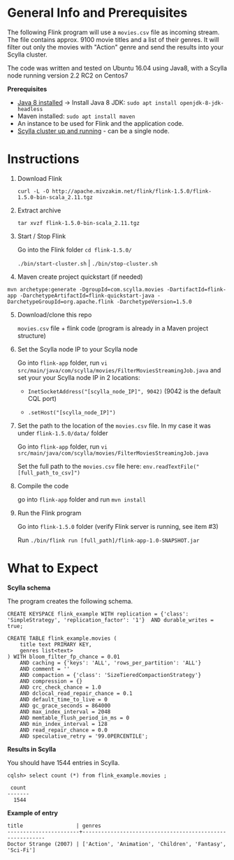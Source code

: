 General Info and Prerequisites
==============================

The following Flink program will use a ```movies.csv``` file as incoming stream. The file contains approx. 9100 movie titles and a list of their genres. It will filter out only the movies with "Action" genre and send the results into your Scylla cluster.

The code was written and tested on Ubuntu 16.04 using Java8, with a Scylla node running version 2.2 RC2 on Centos7

**Prerequisites**
- [Java 8 installed](http://openjdk.java.net/install/) -> Install Java 8 JDK: ```sudo apt install openjdk-8-jdk-headless```
- Maven installed: ```sudo apt install maven```
- An instance to be used for Flink and the application code.
- [Scylla cluster up and running](https://www.scylladb.com/download/) - can be a single node.



Instructions
============

1. Download Flink

   ```curl -L -O http://apache.mivzakim.net/flink/flink-1.5.0/flink-1.5.0-bin-scala_2.11.tgz```

2. Extract archive

   ```tar xvzf flink-1.5.0-bin-scala_2.11.tgz```

3. Start / Stop Flink

   Go into the Flink folder ```cd flink-1.5.0/```

   ```./bin/start-cluster.sh``` | ```./bin/stop-cluster.sh```

4. Maven create project quickstart (if needed)

```
mvn archetype:generate -DgroupId=com.scylla.movies -DartifactId=flink-app -DarchetypeArtifactId=flink-quickstart-java -DarchetypeGroupId=org.apache.flink -DarchetypeVersion=1.5.0
```

5. Download/clone this repo

   ```movies.csv``` file + flink code (program is already in a Maven project structure)

6. Set the Scylla node IP to your Scylla node

   Go into ```flink-app``` folder, run ```vi src/main/java/com/scylla/movies/FilterMoviesStreamingJob.java``` and set your your Scylla node IP in 2 locations:

	- ```InetSocketAddress("[scylla_node_IP]", 9042)``` (9042 is the default CQL port)

	- ```.setHost("[scylla_node_IP]")```

7. Set the path to the location of the ```movies.csv``` file. In my case it was under ```flink-1.5.0/data/``` folder

   Go into ```flink-app``` folder, run ```vi src/main/java/com/scylla/movies/FilterMoviesStreamingJob.java```

   Set the full path to the ```movies.csv``` file here: ```env.readTextFile("[full_path_to_csv]")```

8. Compile the code

   go into ```flink-app``` folder and run ```mvn install```


9. Run the Flink program

   Go into ```flink-1.5.0``` folder (verify Flink server is running, see item #3)

   Run ```./bin/flink run [full_path]/flink-app-1.0-SNAPSHOT.jar```



What to Expect
==============

**Scylla schema**

The program creates the following schema.

```
CREATE KEYSPACE flink_example WITH replication = {'class': 'SimpleStrategy', 'replication_factor': '1'}  AND durable_writes = true;

CREATE TABLE flink_example.movies (
    title text PRIMARY KEY,
    genres list<text>
) WITH bloom_filter_fp_chance = 0.01
    AND caching = {'keys': 'ALL', 'rows_per_partition': 'ALL'}
    AND comment = ''
    AND compaction = {'class': 'SizeTieredCompactionStrategy'}
    AND compression = {}
    AND crc_check_chance = 1.0
    AND dclocal_read_repair_chance = 0.1
    AND default_time_to_live = 0
    AND gc_grace_seconds = 864000
    AND max_index_interval = 2048
    AND memtable_flush_period_in_ms = 0
    AND min_index_interval = 128
    AND read_repair_chance = 0.0
    AND speculative_retry = '99.0PERCENTILE';
```


**Results in Scylla**

You should have 1544 entries in Scylla.

```
cqlsh> select count (*) from flink_example.movies ;

 count
-------
  1544
```

**Example of entry**

 ```
title                 | genres
-----------------------+----------------------------------------------------------
 Doctor Strange (2007) | ['Action', 'Animation', 'Children', 'Fantasy', 'Sci-Fi']
```

